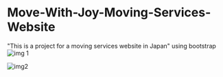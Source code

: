 # Move-With-Joy-Moving-Services-Website
"This is a project for a moving services website in Japan" using bootstrap
![img 1](https://github.com/bardack134/Move-With-Joy-Moving-Services-Website/assets/142977989/d55f03fd-60ae-4db9-859f-1045f1e1f66b)



![img2](https://github.com/bardack134/Move-With-Joy-Moving-Services-Website/assets/142977989/353c8326-ebde-4ea8-9655-da53b3dccc25)
